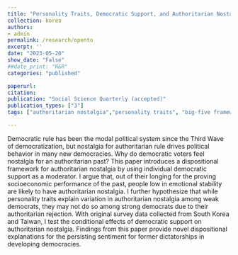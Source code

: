 ```yaml
---
title: "Personality Traits, Democratic Support, and Authoritarian Nostalgia"
collection: korea
authors: 
- admin
permalink: /research/opento
excerpt: ''
date: "2023-05-20"
show_date: "False"
##date_print: "R&R"
categories: "published"

paperurl: 
citation:
publication: "Social Science Quarterly (accepted)"
publication_types: ["3"]
tags: ["authoritarian nostalgia","personality traits", "big-five framework", "post-authoritarian democracies"]

---
```


Democratic rule has been the modal political system since the Third Wave of democratization, but nostalgia for authoritarian rule drives political behavior in many new democracies. Why do democratic voters feel nostalgia for an authoritarian past? This paper introduces a dispositional framework for authoritarian nostalgia by using individual democratic support as a moderator. I argue that, out of their longing for the proving socioeconomic performance of the past, people low in emotional stability are likely to have authoritarian nostalgia. I further hypothesize that while personality traits explain variation in authoritarian nostalgia among weak democrats, they may not do so among strong democrats due to their authoritarian rejection. With original survey data collected from South Korea and Taiwan, I test the conditional effects of democratic support on authoritarian nostalgia. Findings from this paper provide novel dispositional explanations for the persisting sentiment for former dictatorships in developing democracies.

